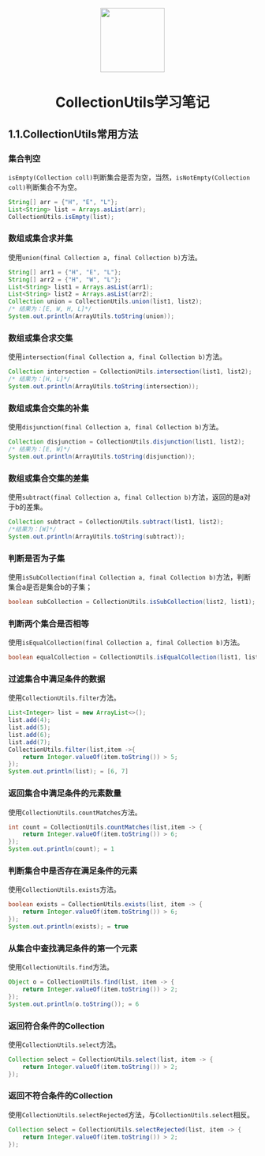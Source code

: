 <p align="center">
<img width="130" align="center" src="http://image.luokangyuan.com/Java.svg"/>
</p>
<h1 align="center">CollectionUtils学习笔记</h1>

## 1.1.CollectionUtils常用方法

### 集合判空

`isEmpty(Collection coll)`判断集合是否为空，当然，`isNotEmpty(Collection coll)`判断集合不为空。

```java
String[] arr = {"H", "E", "L"};
List<String> list = Arrays.asList(arr);
CollectionUtils.isEmpty(list);
```

### 数组或集合求并集

使用`union(final Collection a, final Collection b)`方法。

```java
String[] arr1 = {"H", "E", "L"};
String[] arr2 = {"H", "W", "L"};
List<String> list1 = Arrays.asList(arr1);
List<String> list2 = Arrays.asList(arr2);
Collection union = CollectionUtils.union(list1, list2);
/* 结果为：[E, W, H, L]*/
System.out.println(ArrayUtils.toString(union));
```

### 数组或集合求交集

使用`intersection(final Collection a, final Collection b)`方法。

```java
Collection intersection = CollectionUtils.intersection(list1, list2);
/* 结果为：[H, L]*/
System.out.println(ArrayUtils.toString(intersection));
```

### 数组或集合交集的补集

使用`disjunction(final Collection a, final Collection b)`方法。

```java
Collection disjunction = CollectionUtils.disjunction(list1, list2);
/* 结果为：[E, W]*/
System.out.println(ArrayUtils.toString(disjunction));
```

### 数组或集合交集的差集

使用`subtract(final Collection a, final Collection b)`方法，返回的是a对于b的差集。

```java
Collection subtract = CollectionUtils.subtract(list1, list2);
/*结果为：[W]*/
System.out.println(ArrayUtils.toString(subtract));
```

### 判断是否为子集

使用`isSubCollection(final Collection a, final Collection b)`方法，判断集合a是否是集合b的子集；

```java
boolean subCollection = CollectionUtils.isSubCollection(list2, list1); 
```

### 判断两个集合是否相等

使用`isEqualCollection(final Collection a, final Collection b)`方法。

```java
boolean equalCollection = CollectionUtils.isEqualCollection(list1, list2);
```

### 过滤集合中满足条件的数据

使用`CollectionUtils.filter`方法。

```java
List<Integer> list = new ArrayList<>();
list.add(4);
list.add(5);
list.add(6);
list.add(7);
CollectionUtils.filter(list,item ->{
    return Integer.valueOf(item.toString()) > 5;
});
System.out.println(list); = [6, 7]
```

### 返回集合中满足条件的元素数量

使用`CollectionUtils.countMatches`方法。

```java
int count = CollectionUtils.countMatches(list,item -> {
    return Integer.valueOf(item.toString()) > 6;
});
System.out.println(count); = 1
```

### 判断集合中是否存在满足条件的元素

使用`CollectionUtils.exists`方法。

```java
boolean exists = CollectionUtils.exists(list, item -> {
    return Integer.valueOf(item.toString()) > 6;
});
System.out.println(exists); = true
```

### 从集合中查找满足条件的第一个元素

使用`CollectionUtils.find`方法。

```java
Object o = CollectionUtils.find(list, item -> {
    return Integer.valueOf(item.toString()) > 2;
});
System.out.println(o.toString()); = 6
```

### 返回符合条件的Collection

使用`CollectionUtils.select`方法。

```java
Collection select = CollectionUtils.select(list, item -> {
    return Integer.valueOf(item.toString()) > 2;
});
```

### 返回不符合条件的Collection

使用`CollectionUtils.selectRejected`方法，与`CollectionUtils.select`相反。

```java
Collection select = CollectionUtils.selectRejected(list, item -> {
    return Integer.valueOf(item.toString()) > 2;
});
```
